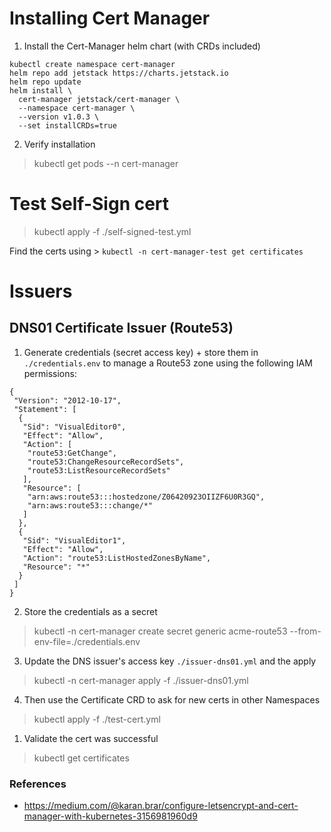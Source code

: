 # Installing Cert Manager

1. Install the Cert-Manager helm chart (with CRDs included)

```
kubectl create namespace cert-manager
helm repo add jetstack https://charts.jetstack.io
helm repo update
helm install \
  cert-manager jetstack/cert-manager \
  --namespace cert-manager \
  --version v1.0.3 \
  --set installCRDs=true
```

2. Verify installation

> kubectl get pods --n cert-manager

# Test Self-Sign cert

> kubectl apply -f ./self-signed-test.yml

Find the certs using > `kubectl -n cert-manager-test get certificates`

# Issuers

## DNS01 Certificate Issuer (Route53)

1. Generate credentials (secret access key) + store them in `./credentials.env` to manage a Route53 zone using the following IAM permissions:

```
{
 "Version": "2012-10-17",
 "Statement": [
  {
   "Sid": "VisualEditor0",
   "Effect": "Allow",
   "Action": [
    "route53:GetChange",
    "route53:ChangeResourceRecordSets",
    "route53:ListResourceRecordSets"
   ],
   "Resource": [
    "arn:aws:route53:::hostedzone/Z06420923OIIZF6U0R3GQ",
    "arn:aws:route53:::change/*"
   ]
  },
  {
   "Sid": "VisualEditor1",
   "Effect": "Allow",
   "Action": "route53:ListHostedZonesByName",
   "Resource": "*"
  }
 ]
}
```

2. Store the credentials as a secret

> kubectl -n cert-manager create secret generic acme-route53 --from-env-file=./credentials.env

3. Update the DNS issuer's access key `./issuer-dns01.yml` and the apply

> kubectl -n cert-manager apply -f ./issuer-dns01.yml

4. Then use the Certificate CRD to ask for new certs in other Namespaces

> kubectl apply -f ./test-cert.yml

1. Validate the cert was successful

> kubectl get certificates

### References

- https://medium.com/@karan.brar/configure-letsencrypt-and-cert-manager-with-kubernetes-3156981960d9

